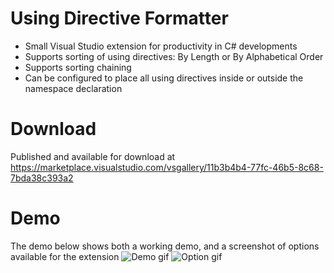 # Using Directive Formatter
- Small Visual Studio extension for productivity in C# developments
- Supports sorting of using directives: By Length or By Alphabetical Order
- Supports sorting chaining
- Can be configured to place all using directives inside or outside the namespace declaration

# Download

Published and available for download at https://marketplace.visualstudio.com/vsgallery/11b3b4b4-77fc-46b5-8c68-7bda38c393a2

# Demo
The demo below shows both a working demo, and a screenshot of options available for the extension
![Demo gif](https://github.com/everfor/NSDirectiveFormatter/blob/master/demo.gif "Demo")
![Option gif](https://github.com/everfor/UsingDirectiveFormatter/blob/master/option.gif "Option")
